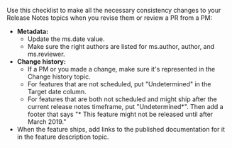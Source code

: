 Use this checklist to make all the necessary consistency changes to your Release Notes topics when you revise them or review a PR from a PM:
- **Metadata:**
  - Update the ms.date value.
  - Make sure the right authors are listed for ms.author, author, and ms.reviewer.
- **Change history:**
  - If a PM or you made a change, make sure it's represented in the Change history topic.
  - For features that are not scheduled, put "Undetermined" in the Target date column. 
  - For features that are both not scheduled and might ship after the current release notes timeframe, put "Undetermined*". Then add a footer that says "* This feature might not be released until after March 2019."
- When the feature ships, add links to the published documentation for it in the feature description topic. 
